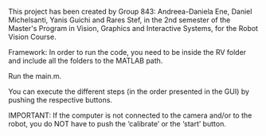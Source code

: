 This project has been created by Group 843: Andreea-Daniela Ene, Daniel Michelsanti, Yanis Guichi and Rares Stef, in the 2nd semester of the Master's Program in Vision, Graphics and Interactive Systems, for the Robot Vision Course. 

Framework:
In order to run the code, you need to be inside the RV folder and include all the folders to the MATLAB path.

Run the main.m.

You can execute the different steps (in the order presented in the GUI) by pushing the respective buttons.

IMPORTANT: If the computer is not connected to the camera and/or to the robot, you do NOT have to push the ‘calibrate’ or the ‘start’ button.

